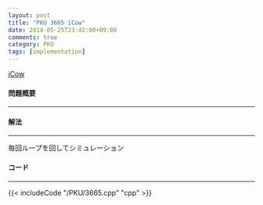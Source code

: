 ```yaml
---
layout: post
title: "PKU 3665 iCow"
date: 2014-05-25T23:42:00+09:00
comments: true
category: PKU
tags: [implementation]
---
```


[iCow](http://poj.org/problem?id=3665)

#### 問題概要

****

#### 解法

****

毎回ループを回してシミュレーション

#### コード

****

{{< includeCode "/PKU/3665.cpp" "cpp" >}}
